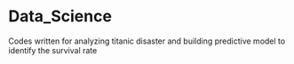 # Data_Science
Codes written for analyzing titanic disaster and building predictive model to identify the survival rate
